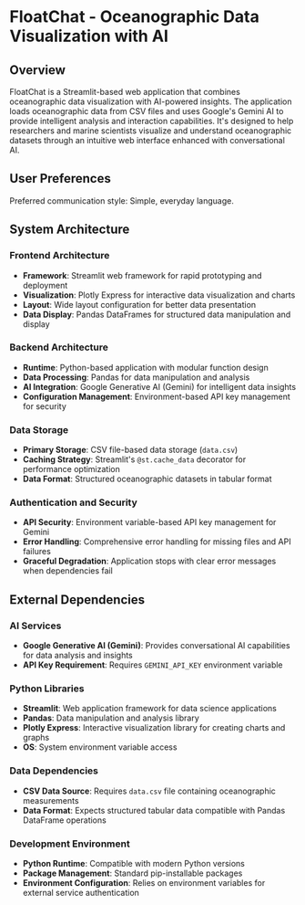 # FloatChat - Oceanographic Data Visualization with AI

## Overview

FloatChat is a Streamlit-based web application that combines oceanographic data visualization with AI-powered insights. The application loads oceanographic data from CSV files and uses Google's Gemini AI to provide intelligent analysis and interaction capabilities. It's designed to help researchers and marine scientists visualize and understand oceanographic datasets through an intuitive web interface enhanced with conversational AI.

## User Preferences

Preferred communication style: Simple, everyday language.

## System Architecture

### Frontend Architecture
- **Framework**: Streamlit web framework for rapid prototyping and deployment
- **Visualization**: Plotly Express for interactive data visualization and charts
- **Layout**: Wide layout configuration for better data presentation
- **Data Display**: Pandas DataFrames for structured data manipulation and display

### Backend Architecture
- **Runtime**: Python-based application with modular function design
- **Data Processing**: Pandas for data manipulation and analysis
- **AI Integration**: Google Generative AI (Gemini) for intelligent data insights
- **Configuration Management**: Environment-based API key management for security

### Data Storage
- **Primary Storage**: CSV file-based data storage (`data.csv`)
- **Caching Strategy**: Streamlit's `@st.cache_data` decorator for performance optimization
- **Data Format**: Structured oceanographic datasets in tabular format

### Authentication and Security
- **API Security**: Environment variable-based API key management for Gemini
- **Error Handling**: Comprehensive error handling for missing files and API failures
- **Graceful Degradation**: Application stops with clear error messages when dependencies fail

## External Dependencies

### AI Services
- **Google Generative AI (Gemini)**: Provides conversational AI capabilities for data analysis and insights
- **API Key Requirement**: Requires `GEMINI_API_KEY` environment variable

### Python Libraries
- **Streamlit**: Web application framework for data science applications
- **Pandas**: Data manipulation and analysis library
- **Plotly Express**: Interactive visualization library for creating charts and graphs
- **OS**: System environment variable access

### Data Dependencies
- **CSV Data Source**: Requires `data.csv` file containing oceanographic measurements
- **Data Format**: Expects structured tabular data compatible with Pandas DataFrame operations

### Development Environment
- **Python Runtime**: Compatible with modern Python versions
- **Package Management**: Standard pip-installable packages
- **Environment Configuration**: Relies on environment variables for external service authentication